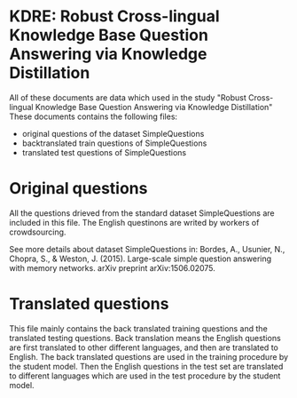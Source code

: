 # KDRE: Robust Cross-lingual Knowledge Base Question Answering via Knowledge Distillation 
All of these documents are data which used in the study "Robust Cross-lingual Knowledge Base Question Answering via Knowledge Distillation"
These documents contains the following files:
* original questions of the dataset SimpleQuestions
* backtranslated train questions of SimpleQuestions
* translated test questions of SimpleQuestions

# Original questions
All the questions drieved from the standard dataset SimpleQuestions are included in this file.
The English questinons are writed by workers of crowdsourcing.

See more details about dataset SimpleQuestions in:
         Bordes, A., Usunier, N., Chopra, S., & Weston, J. (2015). Large-scale simple question answering with memory networks. arXiv preprint arXiv:1506.02075.
         
# Translated questions 
This file mainly contains the back translated training questions and the translated testing questions.
Back translation means the English questions are first translated to other different languages, and then are translated to English.
The back translated questions are used in the training procedure by the student model.
Then the English questions in the test set are translated to different languages which are used in the test procedure by the student model.
